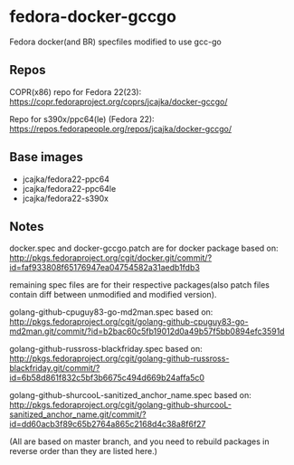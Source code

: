 # fedora-docker-gccgo
Fedora docker(and BR) specfiles modified to use gcc-go

## Repos
COPR(x86) repo for Fedora 22(23):
https://copr.fedoraproject.org/coprs/jcajka/docker-gccgo/

Repo for s390x/ppc64(le) (Fedora 22):
https://repos.fedorapeople.org/repos/jcajka/docker-gccgo/

## Base images
* jcajka/fedora22-ppc64
* jcajka/fedora22-ppc64le
* jcajka/fedora22-s390x

## Notes
docker.spec and docker-gccgo.patch are for docker package 
based on:
http://pkgs.fedoraproject.org/cgit/docker.git/commit/?id=faf933808f65176947ea04754582a31aedb1fdb3

remaining spec files are for their respective packages(also patch files contain diff between unmodified and modified version).

golang-github-cpuguy83-go-md2man.spec
based on:
http://pkgs.fedoraproject.org/cgit/golang-github-cpuguy83-go-md2man.git/commit/?id=b2bac60c5fb19012d0a49b57f5bb0894efc3591d

golang-github-russross-blackfriday.spec
based on:
http://pkgs.fedoraproject.org/cgit/golang-github-russross-blackfriday.git/commit/?id=6b58d861f832c5bf3b6675c494d669b24affa5c0

golang-github-shurcooL-sanitized_anchor_name.spec
based on:
http://pkgs.fedoraproject.org/cgit/golang-github-shurcooL-sanitized_anchor_name.git/commit/?id=dd60acb3f89c65b2764a865c2168d4c38a8f6f27

(All are based on master branch, and you need to rebuild packages in reverse order than they are listed here.)

